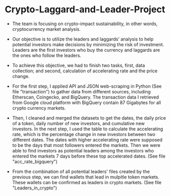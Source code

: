# Crypto-Laggard-and-Leader-Project
- The team is focusing on crypto-impact sustainability, in other words, cryptocurrency market analysis. 
- Our objective is to utilize the leaders and laggards’ analysis to help potential investors make decisions by minimizing the risk of investment. Leaders are the first investors who buy the currency and laggards are the ones who follow the leaders. 

- To achieve this objective, we had to finish two tasks, first, data collection; and second, calculation of accelerating rate and the price change. 

- For the first step, I applied API and JSON web-scraping in Python (See file "transaction") to gather data from different sources, including Etherscan, Coingecko, and BigQuery. The transaction data I retrieved from Google cloud platform with BigQuery contain 87 Gigabytes for all crypto currency markets.

- Then, I cleaned and merged the datasets to get the dates, the daily price of a token, daily number of new investors, and cumulative new investors. In the next step, I used the table to calculate the accelerating rate, which is the percentage change in new investors between two different dates. The dates with higher accelerating rate were supposed to be the days that most followers entered the markets. Then we were able to find investors as potential leaders among the investors who entered the markets 7 days before these top accelerated dates. (See file "acc_rate_bigquery")

- From the combination of all potential leaders' files created by the previous step, we can find wallets that lead in mulpitle token markets. These wallets can be confirmed as leaders in crypto markets. (See file "Leaders_in_crypto")

